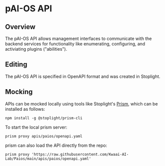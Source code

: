 # pAI-OS API

## Overview

The pAI-OS API allows management interfaces to communicate with the backend services for functionality like enumerating, configuring, and activiating plugins ("abilities").

## Editing

The pAI-OS API is specified in OpenAPI format and was created in Stoplight.

## Mocking

APIs can be mocked locally using tools like Stoplight's [Prism](https://github.com/stoplightio/prism), which can be installed as follows:

    npm install -g @stoplight/prism-cli

To start the local prism server:

    prism proxy apis/paios/openapi.yaml

prism can also load the API directly from the repo:

    prism proxy 'https://raw.githubusercontent.com/Kwaai-AI-Lab/Paios/main/apis/paios/openapi.yaml'
